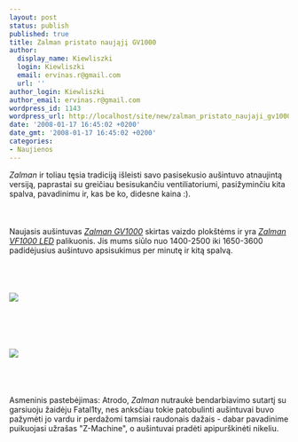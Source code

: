 ```yaml
---
layout: post
status: publish
published: true
title: Zalman pristato naująjį GV1000
author:
  display_name: Kiewliszki
  login: Kiewliszki
  email: ervinas.r@gmail.com
  url: ''
author_login: Kiewliszki
author_email: ervinas.r@gmail.com
wordpress_id: 1143
wordpress_url: http://localhost/site/new/zalman_pristato_naujaji_gv1000/
date: '2008-01-17 16:45:02 +0200'
date_gmt: '2008-01-17 16:45:02 +0200'
categories:
- Naujienos
---
```

<p><i>Zalman</i> ir toliau tęsia tradiciją išleisti savo pasisekusio aušintuvo atnaujintą versiją, paprastai su greičiau besisukančiu ventiliatoriumi, pasižyminčiu kita spalva, pavadinimu ir, kas be ko, didesne kaina :).<br />
<br><br />
<br>Naujasis aušintuvas <a class="ns" href="http://www.zalman.co.kr/eng/product/view.asp?idx=341&amp;code=013"><i>Zalman GV1000</i></a> skirtas vaizdo plokštėms ir yra <a class="ns" href="http://www.zalman.co.kr/eng/product/view.asp?idx=289&amp;code=013"><i>Zalman VF1000 LED</i></a> palikuonis. Jis mums siūlo nuo 1400-2500 iki 1650-3600 padidėjusius aušintuvo apsisukimus per minutę ir kitą spalvą.<br />
<br><br />
<br><br><img src="http://www.overclockers.ru/images/news/2008/01/17/zalman_01.jpg"><br><br />
<br><br />
<br><br><img src="http://www.overclockers.ru/images/news/2008/01/17/zalman_02.jpg"><br><br />
<br><br />
<br>Asmeninis pastebėjimas: Atrodo, <i>Zalman</i> nutraukė bendarbiavimo sutartį su garsiuoju žaidėju Fatal1ty, nes anksčiau tokie patobulinti aušintuvai buvo pažymėti jo vardu ir perdažomi tamsiai raudonais dažais - dabar pavadinime puikuojasi užrašas &quot;Z-Machine&quot;, o aušintuvai pradėti apipurškinėti nikeliu.</p>
